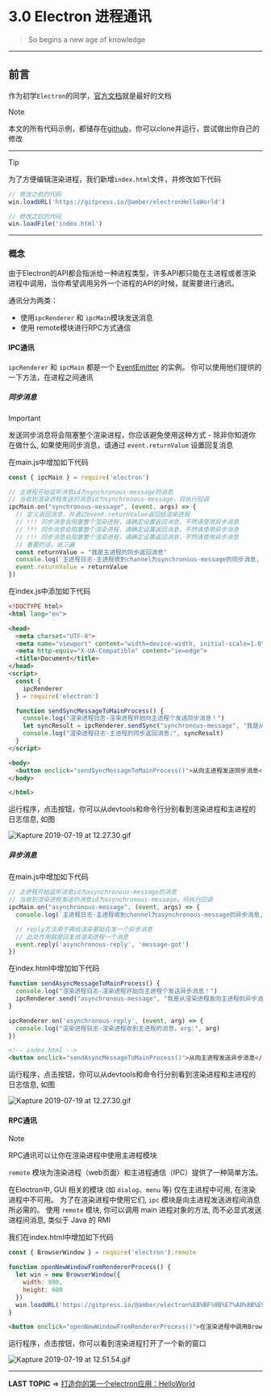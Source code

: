 
# 3.0 Electron 进程通讯

> So begins a new age of knowledge


---

## 前言

   作为初学`Electron`的同学，[官方文档](https://Electronjs.org/)就是最好的文档

> [!NOTE]
> 本文的所有代码示例，都储存在[github](https://github.com/XieYuanCode/electron-demo/tree/master/communication)，你可以clone并运行，尝试做出你自己的修改

---

> [!Tip]
> 为了方便编辑渲染进程，我们新增`index.html`文件，并修改如下代码

```javascript
// 修改之前的代码
win.loadURL('https://gitpress.io/@amber/electronHelloWorld')

// 修改之后的代码
win.loadFile('index.html')
```
    
---

### 概念

由于Electron的API都会指派给一种进程类型，许多API都只能在主进程或者渲染进程中调用，当你希望调用另外一个进程的API的时候，就需要进行通讯。

通讯分为两类：
* 使用`ipcRenderer` 和 `ipcMain`模块发送消息
* 使用 remote模块进行RPC方式通信

#### IPC通讯
`ipcRenderer` 和 `ipcMain` 都是一个 [EventEmitter](https://nodejs.org/api/events.html#events_class_eventemitter) 的实例。 你可以使用他们提供的一下方法，在进程之间通讯

##### 同步消息

> [!IMPORTANT]
> 发送同步消息将会阻塞整个渲染进程，你应该避免使用这种方式 - 除非你知道你在做什么, 如果使用同步消息，请通过 `event.returnValue` 设置回复消息

在main.js中增加如下代码

```javascript
const { ipcMain } = require('electron')

// 主进程开始监听消息id为synchronous-message的消息
// 当收到渲染进程发送的消息id为synchronous-message，将执行回调
ipcMain.on("synchronous-message", (event, args) => {
  // 定义返回消息，并通过event.returnValue返回给渲染进程
  // !!! 同步消息会阻塞整个渲染进程，请确定设置返回消息，不然请使用异步消息
  // !!! 同步消息会阻塞整个渲染进程，请确定设置返回消息，不然请使用异步消息
  // !!! 同步消息会阻塞整个渲染进程，请确定设置返回消息，不然请使用异步消息
  // 重要的话，说三遍
  const returnValue = "我是主进程的同步返回消息"
  console.log(`主进程日志-主进程收到channel为synchronous-message的同步消息, args: ${args}, 返回参数: ${returnValue}`)
  event.returnValue = returnValue
})
```

在index.js中添加如下代码
```html
<!DOCTYPE html>
<html lang="en">

<head>
  <meta charset="UTF-8">
  <meta name="viewport" content="width=device-width, initial-scale=1.0">
  <meta http-equiv="X-UA-Compatible" content="ie=edge">
  <title>Document</title>
</head>
<script>
  const {
    ipcRenderer
  } = require('electron')

  function sendSyncMessageToMainProcess() {
    console.log("渲染进程日志-渲染进程开始向主进程个发送同步消息！")
    let syncResult = ipcRenderer.sendSync("synchronous-message", "我是从渲染进程发向主进程的同步消息")
    console.log("渲染进程日志-主进程的同步返回消息:", syncResult)
  }
</script>

<body>
  <button onclick="sendSyncMessageToMainProcess()">从向主进程发送同步消息</button>
</body>

</html>
```
运行程序，点击按钮，你可以从devtools和命令行分别看到渲染进程和主进程的日志信息, 如图

![Kapture 2019-07-19 at 12.27.30.gif](https://i.loli.net/2019/07/19/5d3146e4483db40069.gif)

##### 异步消息

在main.js中增加如下代码

```javascript
// 主进程开始监听消息id为asynchronous-message的消息
// 当收到渲染进程发送的消息id为asynchronous-message，将执行回调
ipcMain.on("asynchronous-message", (event, args) => {
  console.log(`主进程日志-主进程收到channel为asynchronous-message的异步消息, args: ${args}`)

  // reply方法用于再给渲染基础在发一个异步消息
  // 此处作用就是回复给渲染进程一个消息
  event.reply('asynchronous-reply', 'message-got')
})
```

在index.html中增加如下代码
```javascript
function sendAsyncMessageToMainProcess() {
  console.log("渲染进程日志-渲染进程开始向主进程个发送异步消息！")
  ipcRenderer.send("asynchronous-message", "我是从渲染进程发向主进程的异步消息")
}

ipcRenderer.on('asynchronous-reply', (event, arg) => {
  console.log("渲染进程日志-渲染进程收到主进程的消息，arg:", arg)
})
```


```html
<!-- index.html -->
<button onclick="sendAsyncMessageToMainProcess()">从向主进程发送异步消息</button>
```

运行程序，点击按钮，你可以从devtools和命令行分别看到渲染进程和主进程的日志信息, 如图

![Kapture 2019-07-19 at 12.27.30.gif](https://i.loli.net/2019/07/19/5d314a48b6fd493111.gif)

#### RPC通讯

> [!NOTE]
> RPC通讯可以让你在渲染进程中使用主进程模块

`remote` 模块为渲染进程（web页面）和主进程通信（IPC）提供了一种简单方法。

在Electron中, GUI 相关的模块 (如 `dialog`、`menu` 等) 仅在主进程中可用, 在渲染进程中不可用。 为了在渲染进程中使用它们, `ipc` 模块是向主进程发送进程间消息所必需的。 使用 `remote` 模块, 你可以调用 main 进程对象的方法, 而不必显式发送进程间消息, 类似于 Java 的 RMI

我们在index.html中增加如下代码

```javascript
const { BrowserWindow } = require('electron').remote

function openNewWindowFromRendererProcess() {
  let win = new BrowserWindow({
    width: 800,
    height: 600
  })
  win.loadURL('https://gitpress.io/@amber/electron%E8%BF%9B%E7%A8%8B%E9%80%9A%E8%AE%AF')
}
```

```html
<button onclick="openNewWindowFromRendererProcess()">在渲染进程中调用BrowserWindow方法打开新窗口</button>
```

运行程序，点击按钮，你可以看到渲染进程打开了一个新的窗口

![Kapture 2019-07-19 at 12.51.54.gif](https://i.loli.net/2019/07/19/5d314c853c0d651861.gif)

---

**LAST TOPIC** => [打造你的第一个electron应用：HelloWorld](https://gitpress.io/@amber/electronHelloWorld)



